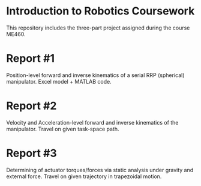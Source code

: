 # Introduction to Robotics Coursework

This repository includes the three-part project assigned during the course ME460.

# Report #1

Position-level forward and inverse kinematics of a serial RRP (spherical) manipulator. Excel model + MATLAB code.

# Report #2

Velocity and Acceleration-level forward and inverse kinematics of the manipulator. Travel on given task-space path.

# Report #3

Determining of actuator torques/forces via static analysis under gravity and external force. Travel on given trajectory in trapezoidal motion.

